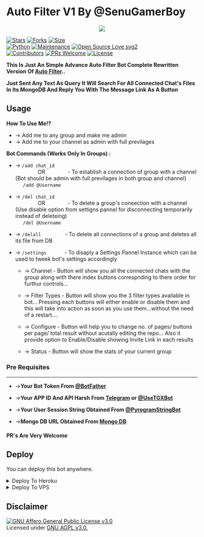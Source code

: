 # Auto Filter V1 By @SenuGamerBoy

<p align="center">
  <a href="https://github.com/SenuGamerBoy/Auto-Filter-v1/stargazers">
    <img src="https://img.shields.io/github/stars/SenuGamerBoy/Auto-Filter-v1?style=social">

  </a>
  
  [![Stars](https://img.shields.io/github/stars/SenuGamerBoy/Auto-Filter-v1?style=flat-square&color=yellow)](https://github.com/SenuGamerBoy/Auto-Filter-v1/stargazers)
[![Forks](https://img.shields.io/github/forks/SenuGamerBoy/Auto-Filter-v1?style=flat-square&color=orange)](https://github.com/SenuGamerBoy/Auto-Filter-v1/fork)
[![Size](https://img.shields.io/github/repo-size/SenuGamerBoy/Auto-Filter-v1?style=flat-square&color=green)](https://github.com/SenuGamerBoy/Auto-Filter-v1)   
[![Python](https://img.shields.io/badge/Python-v3.9-blue)](https://www.python.org/)
[![Maintenance](https://img.shields.io/badge/Maintained%3F-yes-green.svg)](https://github.com/SenuGamerBoy/Auto-Filter-v1/graphs/commit-activity)
[![Open Source Love svg2](https://badges.frapsoft.com/os/v2/open-source.svg?v=103)](https://github.com/SenuGamerBoy/Auto-Filter-v1)   
[![Contributors](https://img.shields.io/github/contributors/SenuGamerBoy/Auto-Filter-v1?style=flat-square&color=green)](https://github.com/SenuGamerBoy/Auto-Filter-v1/graphs/contributors)
[![PRs Welcome](https://img.shields.io/badge/PRs-welcome-brightgreen.svg?style=flat-square)](https://makeapullrequest.com)
[![License](https://img.shields.io/badge/License-AGPL-blue)](https://github.com/SenuGamerBoy/Auto-Filter-v1/blob/main/LICENSE)

  </a>  
</p>

__This Is Just An Simple Advance Auto Filter Bot Complete Rewritten Version Of [Auto Filter](https://github.com/SenuGamerBoy/Auto-Filter-v1)..__

__Just Sent Any Text As Query It Will Search For All Connected Chat's Files In Its MongoDB And Reply You With The Message Link As A Button__


## Usage

**__How To Use Me!?__**

* -> Add me to any group and make me admin<br>
* -> Add me to your channel as admin with full previlages

**Bot Commands (Works Only In Groups) :**


  * -> `/add chat_id`<br>
     &nbsp;&nbsp;&nbsp;&nbsp;&nbsp;&nbsp;&nbsp;&nbsp;&nbsp;&nbsp;&nbsp;&nbsp;&nbsp;&nbsp;
OR
     &nbsp;&nbsp;&nbsp;&nbsp;&nbsp;&nbsp;&nbsp;&nbsp;&nbsp;&nbsp;&nbsp;&nbsp;&nbsp;&nbsp;- To establish a connection of group with a channel (Bot should be admin with full previlages in both group and channel)<br>
    &nbsp;&nbsp;&nbsp;&nbsp;&nbsp;`/add @Username`


  * -> `/del chat_id`<br>
     &nbsp;&nbsp;&nbsp;&nbsp;&nbsp;&nbsp;&nbsp;&nbsp;&nbsp;&nbsp;&nbsp;&nbsp;&nbsp;&nbsp;
OR 
    &nbsp;&nbsp;&nbsp;&nbsp;&nbsp;&nbsp;&nbsp;&nbsp;&nbsp;&nbsp;&nbsp;&nbsp;&nbsp;&nbsp;- To delete a group's coneection with a channel (Use disable option from settigns pannel for disconnecting temporarily instead of deleteing)<br>
    &nbsp;&nbsp;&nbsp;&nbsp; `/del @Username`


  * -> `/delall`&nbsp;&nbsp;&nbsp;&nbsp;&nbsp;&nbsp;&nbsp;&nbsp;&nbsp;&nbsp;&nbsp;&nbsp;&nbsp;&nbsp;&nbsp; - To delete all connections of a group and deletes all its file from DB
  
  * -> `/settings`&nbsp;&nbsp;&nbsp;&nbsp;&nbsp;&nbsp;&nbsp;&nbsp;&nbsp;&nbsp;&nbsp; -  To disaply a Settings Pannel Instance which can be used to tweek bot's settings accordingly

    * -> Channel - Button will show you all the connected chats with the group along with there index buttons correspnding to there order for furthur controls...

    * -> Filter Types - Button will show you the 3 filter types available in bot... Pressing each buttons will either enable or disable them and this will take into action as soon as you use them...without the need of a restart....

    * -> Configure - Button will help you to change no. of pages/ buttons per page/ total result without acutally editing the repo... Also it provide option to Enable/Disable  showing Invite Link in each results

    * -> Status - Button will show the stats of your current group

### Pre Requisites 
------------------
* ->__Your Bot Token From [@BotFather](http://www.telegram.dog/BotFather)__

* ->__Your APP ID And API Harsh From [Telegram](http://www.my.telegram.org) or [@UseTGXBot](http://www.telegram.dog/UseTGXBot)__

* ->__Your User Session String Obtained From [@PyrogramStringBot](http://www.telegram.dog/PyrogramStringBot)__

* ->__Mongo DB URL Obtained From [Mongo DB](http://www.mongodb.com)__

#### PR's Are Very Welcome

## Deploy
You can deploy this bot anywhere.

<details><summary>Deploy To Heroku</summary>
<p>
<br>
<a href="https://heroku.com/deploy?template=https://github.com/SenuGamerBoy/Auto-Filter-v1/tree/main">
  <img src="https://www.herokucdn.com/deploy/button.svg" alt="Deploy">
</a>
</p>
</details>

<details><summary>Deploy To VPS</summary>
<p>
<pre>
git clone https://github.com/SenuGamerBoy/Auto-Filter-v1
cd Adv-Auto-Filter-Bot-V2
pip3 install -r requirements.txt
# Change The Vars Of bot/__init__.py File Accordingly
python3 -m bot
</pre>
</p>
</details>


## Disclaimer
[![GNU Affero General Public License v3.0](https://www.gnu.org/graphics/agplv3-155x51.png)](https://www.gnu.org/licenses/agpl-3.0.en.html#header)    
Licensed under [GNU AGPL v3.0.](https://github.com/SenuGamerBoy/Auto-Filter-v1/blob/main/LICENSE)
